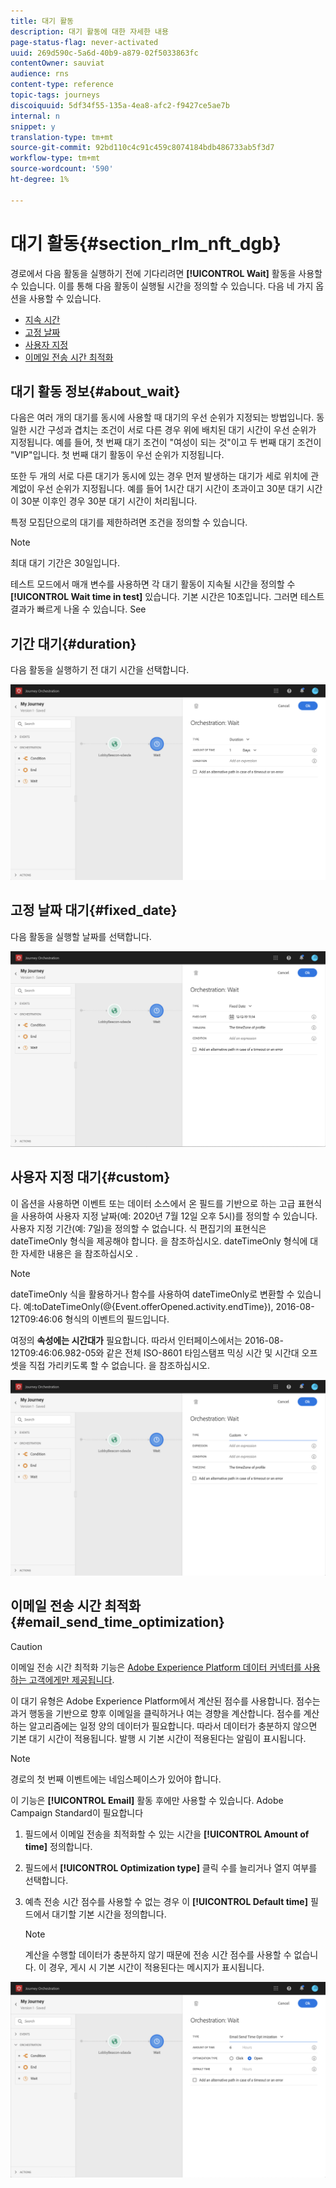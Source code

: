 ```yaml
---
title: 대기 활동
description: 대기 활동에 대한 자세한 내용
page-status-flag: never-activated
uuid: 269d590c-5a6d-40b9-a879-02f5033863fc
contentOwner: sauviat
audience: rns
content-type: reference
topic-tags: journeys
discoiquuid: 5df34f55-135a-4ea8-afc2-f9427ce5ae7b
internal: n
snippet: y
translation-type: tm+mt
source-git-commit: 92bd110c4c91c459c8074184bdb486733ab5f3d7
workflow-type: tm+mt
source-wordcount: '590'
ht-degree: 1%

---
```



# 대기 활동{#section_rlm_nft_dgb}

경로에서 다음 활동을 실행하기 전에 기다리려면 **[!UICONTROL Wait]** 활동을 사용할 수 있습니다. 이를 통해 다음 활동이 실행될 시간을 정의할 수 있습니다. 다음 네 가지 옵션을 사용할 수 있습니다.

* [지속 시간](#duration)
* [고정 날짜](#fixed_date)
* [사용자 지정](#custom)
* [이메일 전송 시간 최적화](#email_send_time_optimization)

## 대기 활동 정보{#about_wait}

다음은 여러 개의 대기를 동시에 사용할 때 대기의 우선 순위가 지정되는 방법입니다. 동일한 시간 구성과 겹치는 조건이 서로 다른 경우 위에 배치된 대기 시간이 우선 순위가 지정됩니다. 예를 들어, 첫 번째 대기 조건이 &quot;여성이 되는 것&quot;이고 두 번째 대기 조건이 &quot;VIP&quot;입니다. 첫 번째 대기 활동이 우선 순위가 지정됩니다.

또한 두 개의 서로 다른 대기가 동시에 있는 경우 먼저 발생하는 대기가 세로 위치에 관계없이 우선 순위가 지정됩니다. 예를 들어 1시간 대기 시간이 초과이고 30분 대기 시간이 30분 이후인 경우 30분 대기 시간이 처리됩니다.

특정 모집단으로의 대기를 제한하려면 조건을 정의할 수 있습니다.

>[!NOTE]
>
>최대 대기 기간은 30일입니다.
>
>테스트 모드에서 매개 변수를 사용하면 각 대기 활동이 지속될 시간을 정의할 수 **[!UICONTROL Wait time in test]** 있습니다. 기본 시간은 10초입니다. 그러면 테스트 결과가 빠르게 나올 수 있습니다. See [](../building-journeys/testing-the-journey.md)

## 기간 대기{#duration}

다음 활동을 실행하기 전 대기 시간을 선택합니다.

![](../assets/journey55.png)

## 고정 날짜 대기{#fixed_date}

다음 활동을 실행할 날짜를 선택합니다.

![](../assets/journey56.png)

## 사용자 지정 대기{#custom}

이 옵션을 사용하면 이벤트 또는 데이터 소스에서 온 필드를 기반으로 하는 고급 표현식을 사용하여 사용자 지정 날짜(예: 2020년 7월 12일 오후 5시)를 정의할 수 있습니다. 사용자 지정 기간(예: 7일)을 정의할 수 없습니다. 식 편집기의 표현식은 dateTimeOnly 형식을 제공해야 합니다. [](../expression/expressionadvanced.md)을 참조하십시오. dateTimeOnly 형식에 대한 자세한 내용은 을 참조하십시오 [](../expression/data-types.md).

>[!NOTE]
>
>dateTimeOnly 식을 활용하거나 함수를 사용하여 dateTimeOnly로 변환할 수 있습니다. 예:toDateTimeOnly(@{Event.offerOpened.activity.endTime}), 2016-08-12T09:46:06 형식의 이벤트의 필드입니다.
>
>여정의 **속성에는 시간대가** 필요합니다. 따라서 인터페이스에서는 2016-08-12T09:46:06.982-05와 같은 전체 ISO-8601 타임스탬프 믹싱 시간 및 시간대 오프셋을 직접 가리키도록 할 수 없습니다. [](../building-journeys/timezone-management.md)을 참조하십시오.

![](../assets/journey57.png)

## 이메일 전송 시간 최적화{#email_send_time_optimization}

>[!CAUTION]
>
>이메일 전송 시간 최적화 기능은 [Adobe Experience Platform 데이터 커넥터를 사용하는 고객에게만 제공됩니다](https://docs.adobe.com/content/help/en/campaign-standard/using/developing/mapping-campaign-and-aep-data/aep-about-data-connector.html).

이 대기 유형은 Adobe Experience Platform에서 계산된 점수를 사용합니다. 점수는 과거 행동을 기반으로 향후 이메일을 클릭하거나 여는 경향을 계산합니다. 점수를 계산하는 알고리즘에는 일정 양의 데이터가 필요합니다. 따라서 데이터가 충분하지 않으면 기본 대기 시간이 적용됩니다. 발행 시 기본 시간이 적용된다는 알림이 표시됩니다.

>[!NOTE]
>
>경로의 첫 번째 이벤트에는 네임스페이스가 있어야 합니다.
>
>이 기능은 **[!UICONTROL Email]** 활동 후에만 사용할 수 있습니다. Adobe Campaign Standard이 필요합니다

1. 필드에서 이메일 전송을 최적화할 수 있는 시간을 **[!UICONTROL Amount of time]** 정의합니다.
1. 필드에서 **[!UICONTROL Optimization type]** 클릭 수를 늘리거나 열지 여부를 선택합니다.
1. 예측 전송 시간 점수를 사용할 수 없는 경우 이 **[!UICONTROL Default time]** 필드에서 대기할 기본 시간을 정의합니다.

   >[!NOTE]
   >
   >계산을 수행할 데이터가 충분하지 않기 때문에 전송 시간 점수를 사용할 수 없습니다. 이 경우, 게시 시 기본 시간이 적용된다는 메시지가 표시됩니다.

![](../assets/journey57bis.png)
